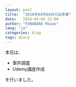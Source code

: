```yaml
---
layout: post
title:  "2016年04月04日の出来事"
date:   2016-04-04 22:00
author: "FUNABARA Masao"
lang: "ja"
categories: blog
tags: diary
---
```


本日は、

* 案件調査
* Udemy講座作成

を行いました。
